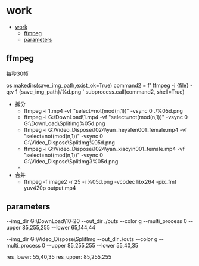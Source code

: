 # work

- [work](#work)
  - [ffmpeg](#ffmpeg)
  - [parameters](#parameters)

## ffmpeg

每秒30帧

os.makedirs(save_img_path,exist_ok=True)
command2 = f' ffmpeg -i {file} -q:v 1   {save_img_path}/%d.png   '
subprocess.call(command2, shell=True)

- 拆分
  - ffmpeg -i 1.mp4 -vf "select=not(mod(n\,1))" -vsync 0 ./%05d.png
  - ffmpeg -i G:\DownLoad\1.mp4 -vf "select=not(mod(n\,1))" -vsync 0 G:\DownLoad\SplitImg\%05d.png
  - ffmpeg -i G:\Video_Dispose\1024\yan_heyafen001_female.mp4 -vf "select=not(mod(n\,1))" -vsync 0 G:\Video_Dispose\SplitImg\%05d.png
  - ffmpeg -i G:\Video_Dispose\1024\yan_xiaoyin001_female.mp4 -vf "select=not(mod(n\,1))" -vsync 0 G:\Video_Dispose\SplitImg3\%05d.png
  - 
- 合并
  - ffmpeg -f image2 -r 25 -i %05d.png -vcodec libx264 -pix_fmt yuv420p output.mp4

## parameters

--img_dir
G:\DownLoad\10-20
--out_dir
./outs
--color
g
--multi_process
0
--upper
85,255,255
--lower
65,144,44

--img_dir
G:\Video_Dispose\SplitImg
--out_dir
./outs
--color
g
--multi_process
0
--upper
85,255,255
--lower
55,40,35

res_lower:  55,40,35
res_upper:  85,255,255